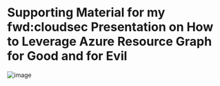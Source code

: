 # Supporting Material for my fwd:cloudsec Presentation on How to Leverage Azure Resource Graph for Good and for Evil
![image](https://user-images.githubusercontent.com/58404443/180698770-0c7d9967-2ae5-4e3a-9a12-4ebb57cc8836.png)
